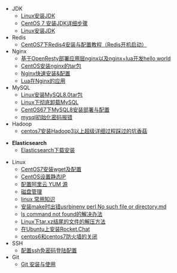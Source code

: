 - JDK
  - [Linux安装JDK](/LINUX/Linux中级篇/doc/Linux安装JDK.md)
  - [CentOS 7 安装JDK详细步骤](/LINUX/Linux中级篇/doc/CentOS7安装JDK详细步骤.md)
  - [Linux安装JDK](/LINUX/Linux中级篇/doc/CentOS7.2配置本地yum源.md)
- Redis
  - [CentOS7下Redis4安装与配置教程（Redis开机启动）](/LINUX/Linux中级篇/doc/CentOS7下Redis4安装与配置教程（Redis开机启动）.md)
- Nginx
  - [基于OpenResty部署应用层nginx以及nginx+lua开发hello world](/LINUX/Linux中级篇/doc/基OpenResty部署应用层nginx.md)
  - [CentOS安装nginx的tar包](/LINUX/Linux中级篇/doc/CentOS安装nginx的tar包.md)
  - [Nginx快速安装&配置](/LINUX/Linux中级篇/doc/Nginx快速安装&配置.md)
  - [Lua在Nginx的应用](/LINUX/Linux中级篇/doc/Lua在Nginx的应用.md)
- MySQL
  - [Linux安装MySQL8.0tar包](/LINUX/Linux中级篇/doc/Linux安装MySQL8.0tar包.md)
  - [Linux下彻底卸载MySQL](/LINUX/Linux中级篇/doc/Linux下彻底卸载MySQL.md)
  - [CentOS67下MySQL8安装部署与配置](/LINUX/Linux中级篇/doc/CentOS67下MySQL8安装部署与配置.md)
  - [mysql初始化密码报错](/LINUX/Linux中级篇/doc/mysql初始化密码报错.md)
- Hadoop
  - [centos7安装Hadoop3以上超级详细过程踩过的坑香菇](/LINUX/Linux中级篇/doc/centos7安装Hadoop3以上超级详细过程踩过的坑香菇.md)
* **Elasticsearch**
  - [Elasticsearch下载安装](/LINUX/Linux中级篇/doc/Elasticsearch下载安装.md)
- Linux
  - [CentOS7安装wget及配置](/LINUX/Linux中级篇/doc/CentOS7安装wget及配置.md)
  - [CentOS设置静态IP](/LINUX/Linux中级篇/doc/CentOS设置静态IP.md)
  - [配置阿里云 YUM 源](/LINUX/Linux中级篇/doc/yum.md)
  - [磁盘管理](/LINUX/Linux中级篇/doc/dist-manage.md)
  - [linux 常用知识](/LINUX/Linux中级篇/doc/index.md)
  - [安装make时出错usrbinenv perl No such file or directory.md](/LINUX/Linux中级篇/doc/安装make时出错usrbinenNo.md)
  - [ls command not found的解决办法](/LINUX/Linux中级篇/doc/lscommandnotfound的解决办法.md)
  - [Linux下tar.xz结尾的文件的解压方法](/LINUX/Linux中级篇/doc/Linux下tar.xz结尾的文件的解压方法.md)
  - [在Ubuntu上安装Rocket.Chat](/LINUX/Linux中级篇/doc/在Ubuntu上安装Rocket.Chat.md)
  - [centos6和centos7防火墙的关闭](/LINUX/Linux中级篇/doc/centos6和centos7防火墙的关闭.md)
- SSH
  - [配置ssh免密码登陆配置](/LINUX/Linux中级篇/doc/配置ssh免密码登陆配置.md)
- Git
  - [Git 安装与使用](/LINUX/Linux中级篇/doc/git.md)



